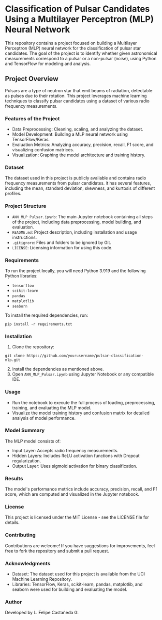 # Classification of Pulsar Candidates Using a Multilayer Perceptron (MLP) Neural Network

This repository contains a project focused on building a Multilayer Perceptron (MLP) neural network for the classification of pulsar star candidates. The goal of the project is to identify whether given astronomical measurements correspond to a pulsar or a non-pulsar (noise), using Python and TensorFlow for modeling and analysis.

## Project Overview

Pulsars are a type of neutron star that emit beams of radiation, detectable as pulses due to their rotation. This project leverages machine learning techniques to classify pulsar candidates using a dataset of various radio frequency measurements.

### Features of the Project
- Data Preprocessing: Cleaning, scaling, and analyzing the dataset.
- Model Development: Building a MLP neural network using TensorFlow/Keras.
- Evaluation Metrics: Analyzing accuracy, precision, recall, F1 score, and visualizing confusion matrices.
- Visualization: Graphing the model architecture and training history.

### Dataset

The dataset used in this project is publicly available and contains radio frequency measurements from pulsar candidates. It has several features, including the mean, standard deviation, skewness, and kurtosis of different profiles.

### Project Structure
- `ANN_MLP_Pulsar.ipynb`: The main Jupyter notebook containing all steps of the project, including data preprocessing, model building, and evaluation.
- `README.md`: Project description, including installation and usage instructions.
- `.gitignore`: Files and folders to be ignored by Git.
- `LICENSE`: Licensing information for using this code.

### Requirements

To run the project locally, you will need Python 3.919 and the following Python libraries:
- `tensorflow`
- `scikit-learn`
- `pandas`
- `matplotlib`
- `seaborn`

To install the required dependencies, run:

```
pip install -r requirements.txt
```

### Installation
1. Clone the repository:
```
git clone https://github.com/yourusername/pulsar-classification-mlp.git
```
2. Install the dependencies as mentioned above.
3. Open `ANN_MLP_Pulsar.ipynb` using Jupyter Notebook or any compatible IDE.

### Usage
- Run the notebook to execute the full process of loading, preprocessing, training, and evaluating the MLP model.
- Visualize the model training history and confusion matrix for detailed analysis of model performance.

### Model Summary
The MLP model consists of:
- Input Layer: Accepts radio frequency measurements.
- Hidden Layers: Includes ReLU activation functions with Dropout regularization.
- Output Layer: Uses sigmoid activation for binary classification.

### Results
The model's performance metrics include accuracy, precision, recall, and F1 score, which are computed and visualized in the Jupyter notebook.

### License
This project is licensed under the MIT License - see the LICENSE file for details.

### Contributing
Contributions are welcome! If you have suggestions for improvements, feel free to fork the repository and submit a pull request.

### Acknowledgments
- Dataset: The dataset used for this project is available from the UCI Machine Learning Repository.
- Libraries: TensorFlow, Keras, scikit-learn, pandas, matplotlib, and seaborn were used for building and evaluating the model.

### Author
Developed by L. Felipe Castañeda G.
